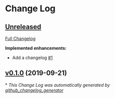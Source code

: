 # Change Log

## [Unreleased](https://github.com/brucellino/ansible-role-molecule-test-agent/tree/HEAD)

[Full Changelog](https://github.com/brucellino/ansible-role-molecule-test-agent/compare/v0.1.0...HEAD)

**Implemented enhancements:**

- Add a changelog [\#1](https://github.com/brucellino/ansible-role-molecule-test-agent/issues/1)

## [v0.1.0](https://github.com/brucellino/ansible-role-molecule-test-agent/tree/v0.1.0) (2019-09-21)


\* *This Change Log was automatically generated by [github_changelog_generator](https://github.com/skywinder/Github-Changelog-Generator)*